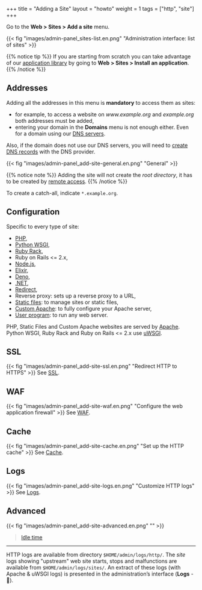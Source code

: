 +++
title = "Adding a Site"
layout = "howto"
weight = 1
tags = ["http", "site"]
+++

Go to the **Web > Sites > Add a site** menu.

{{< fig "images/admin-panel_sites-list.en.png" "Administration interface: list of sites" >}}

{{% notice tip %}}
If you are starting from scratch you can take advantage of our [application library](marketplace) by going to **Web > Sites > Install an application**.
{{% /notice %}}

## Addresses
Adding all the addresses in this menu is **mandatory** to access them as sites:
- for example, to access a website on *www\.example.org* and *example.org* both addresses must be added,
- entering your domain in the **Domains** menu is not enough either. Even for a domain using our [DNS servers](domains#dns-management).

Also, if the domain does not use our DNS servers, you will need to [create DNS records](sites/use-external-addresses) with the DNS provider.

{{< fig "images/admin-panel_add-site-general.en.png" "General" >}}

{{% notice note %}}
Adding the site will not create the *root directory*, it has to be created by [remote access](remote-access).
{{% /notice %}}

To create a catch-all, indicate `*.example.org`.

## Configuration
Specific to every type of site:

- [PHP](languages/php),
- [Python WSGI](languages/python),
- [Ruby Rack](languages/ruby),
- Ruby on Rails <= 2.x,
- [Node.js](languages/nodejs),
- [Elixir](languages/elixir),
- [Deno](languages/deno),
- [.NET](languages/dotnet),
- [Redirect](sites/redirect),
- Reverse proxy: sets up a reverse proxy to a URL,
- [Static files](sites/static-files): to manage sites or static files,
- [Custom Apache](sites/apache-custom): to fully configure your Apache server,
- [User program](sites/user-program): to run any web server.

PHP, Static Files and Custom Apache websites are served by [Apache](https://httpd.apache.org/). Python WSGI, Ruby Rack and Ruby on Rails <= 2.x use [uWSGI](https://uwsgi-docs.readthedocs.io/en/latest/).

## SSL
{{< fig "images/admin-panel_add-site-ssl.en.png" "Redirect HTTP to HTTPS" >}}
See [SSL](security/ssl-tls/redirect-http-to-https).

## WAF
{{< fig "images/admin-panel_add-site-waf.en.png" "Configure the web application firewall" >}}
See [WAF](sites/waf).

## Cache
{{< fig "images/admin-panel_add-site-cache.en.png" "Set up the HTTP cache" >}}
See [Cache](sites/http-cache).

## Logs
{{< fig "images/admin-panel_add-site-logs.en.png" "Customize HTTP logs" >}}
See [Logs](sites/formatting-http-logs).

## Advanced
{{< fig "images/admin-panel_add-site-advanced.en.png" "" >}}

> [Idle time](sites/misc#idle-time)

---

HTTP logs are available from directory `$HOME/admin/logs/http/`. The *site* logs showing "upstream" web site starts, stops and malfunctions are available from `$HOME/admin/logs/sites/`. An extract of these logs (with Apache & uWSGI logs) is presented in the administration’s interface (**Logs** - 📄).
